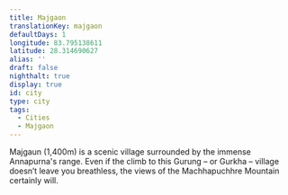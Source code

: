 ```yaml
---
title: Majgaon
translationKey: majgaon
defaultDays: 1
longitude: 83.795138611
latitude: 28.314690627
alias: ''
draft: false
nighthalt: true
display: true
id: city
type: city
tags:
  - Cities
  - Majgaon
---
```

Majgaun (1,400m) is a scenic village surrounded by the immense Annapurna's range. Even if the climb to this Gurung – or Gurkha – village doesn’t leave you breathless, the views of the Machhapuchhre Mountain certainly will.